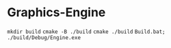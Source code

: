 # Graphics-Engine

`mkdir build`
`cmake -B ./build`
`cmake ./build`
`Build.bat; ./build/Debug/Engine.exe`